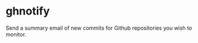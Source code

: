 ghnotify
========

Send a summary email of new commits for  Github repositories you wish to monitor.

